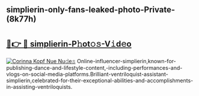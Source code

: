 ## simplierin-only-fans​-leaked-photo​-Private-(8k77h)


# <h2><a href="https://mediaupload.pro?title=simplierin&ref=git">🔗👉 🔴 simplierin-P𝚑ot𝚘𝚜-V𝚒d𝚎o</a></h2>

[![Corinna Kopf Nue Nu𝚍e𝚜](https://i.imgur.com/0qMVB7G.gif)](https://mediaupload.pro?title=simplierin&ref=git)
Online-influencer-simplierin,known-for-publishing-dance-and-lifestyle-content,-including-performances-and-vlogs-on-social-media-platforms.Brilliant-ventriloquist-assistant-simplierin,celebrated-for-their-exceptional-abilities-and-accomplishments-in-assisting-ventriloquists.  